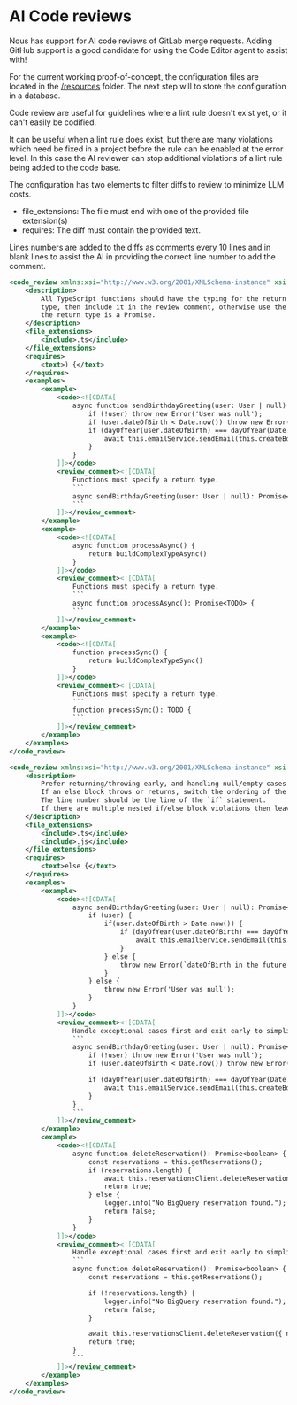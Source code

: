 # AI Code reviews

Nous has support for AI code reviews of GitLab merge requests. Adding GitHub support is a good candidate for using the Code Editor agent to assist with!

For the current working proof-of-concept, the configuration files are located in the [/resources](https://github.com/TrafficGuard/nous/tree/preview/resources/codeReview) folder. The next step will to store the configuration in a database.

Code review are useful for guidelines where a lint rule doesn't exist yet, or it can't easily be codified.

It can be useful when a lint rule does exist, but there are many violations which need be fixed in a project before the rule can be enabled at the error level.
In this case the AI reviewer can stop additional violations of a lint rule being added to the code base.

The configuration has two elements to filter diffs to review to minimize LLM costs.

- file_extensions: The file must end with one of the provided file extension(s)
- requires: The diff must contain the provided text.

Lines numbers are added to the diffs as comments every 10 lines and in blank lines to assist the AI in providing the correct line number to add the comment.

```XML
<code_review xmlns:xsi="http://www.w3.org/2001/XMLSchema-instance" xsi:noNamespaceSchemaLocation="schema.xsd">
    <description>
        All TypeScript functions should have the typing for the return type. If it's possible to confidently infer the return
        type, then include it in the review comment, otherwise use the placeholder TODO. If the function is async then ensure
        the return type is a Promise.
    </description>
    <file_extensions>
        <include>.ts</include>
    </file_extensions>
    <requires>
        <text>) {</text>
    </requires>
    <examples>
        <example>
            <code><![CDATA[
                async function sendBirthdayGreeting(user: User | null) {
                    if (!user) throw new Error('User was null');
                    if (user.dateOfBirth < Date.now()) throw new Error(`dateOfBirth in the future for user ${user.id}`);
                    if (dayOfYear(user.dateOfBirth) === dayOfYear(Date.now())) {
                        await this.emailService.sendEmail(this.createBdayEmail(user));
                    }
                }
            ]]></code>
            <review_comment><![CDATA[
                Functions must specify a return type.
                ```
                async sendBirthdayGreeting(user: User | null): Promise<void> {
                ```
            ]]></review_comment>
        </example>
        <example>
            <code><![CDATA[
                async function processAsync() {
                    return buildComplexTypeAsync()
                }
            ]]></code>
            <review_comment><![CDATA[
                Functions must specify a return type.
                ```
                async function processAsync(): Promise<TODO> {
                ```
            ]]></review_comment>
        </example>
        <example>
            <code><![CDATA[
                function processSync() {
                    return buildComplexTypeSync()
                }
            ]]></code>
            <review_comment><![CDATA[
                Functions must specify a return type.
                ```
                function processSync(): TODO {
                ```
            ]]></review_comment>
        </example>
    </examples>
</code_review>
```


```xml
<code_review xmlns:xsi="http://www.w3.org/2001/XMLSchema-instance" xsi:noNamespaceSchemaLocation="schema.xsd">
    <description>
        Prefer returning/throwing early, and handling null/empty cases first.
        If an else block throws or returns, switch the ordering of the if/else blocks, which will result in not having an else block.
        The line number should be the line of the `if` statement.
        If there are multiple nested if/else block violations then leave a single review comment covering all violations.
    </description>
    <file_extensions>
        <include>.ts</include>
        <include>.js</include>
    </file_extensions>
    <requires>
        <text>else {</text>
    </requires>
    <examples>
        <example>
            <code><![CDATA[
                async sendBirthdayGreeting(user: User | null): Promise<void> {
                    if (user) {
                        if(user.dateOfBirth > Date.now()) {
                            if (dayOfYear(user.dateOfBirth) === dayOfYear(Date.now())) {
                                await this.emailService.sendEmail(this.createBdayEmail(user));
                            }
                        } else {
                            throw new Error(`dateOfBirth in the future for user ${user.id}`);
                        }
                    } else {
                        throw new Error('User was null');
                    }
                }
            ]]></code>
            <review_comment><![CDATA[
                Handle exceptional cases first and exit early to simplify the code flow.
                ```
                async sendBirthdayGreeting(user: User | null): Promise<void> {
                    if (!user) throw new Error('User was null');
                    if (user.dateOfBirth < Date.now()) throw new Error(`dateOfBirth in the future for user ${user.id}`);

                    if (dayOfYear(user.dateOfBirth) === dayOfYear(Date.now())) {
                        await this.emailService.sendEmail(this.createBdayEmail(user));
                    }
                }
                ```
            ]]></review_comment>
        </example>
        <example>
            <code><![CDATA[
                async function deleteReservation(): Promise<boolean> {
                    const reservations = this.getReservations();
                    if (reservations.length) {
                        await this.reservationsClient.deleteReservation({ name: reservations[0].name });
                        return true;
                    } else {
                        logger.info("No BigQuery reservation found.");
                        return false;
                    }
                }
            ]]></code>
            <review_comment><![CDATA[
                Handle exceptional cases first and exit early to simplify the code flow.
                ```
                async function deleteReservation(): Promise<boolean> {
                    const reservations = this.getReservations();

                    if (!reservations.length) {
                        logger.info("No BigQuery reservation found.");
                        return false;
                    }

                    await this.reservationsClient.deleteReservation({ name: reservations[0].name });
                    return true;
                }
                ```
            ]]></review_comment>
        </example>
    </examples>
</code_review>
```
